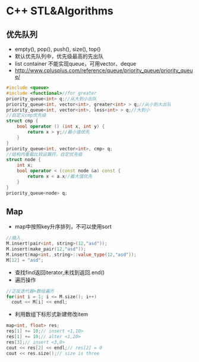 # C++ STL&Algorithms

## 优先队列

* empty(), pop(), push(), size(), top()
* 默认优先队列中，优先级最高的先出队
* list container 不能实现queue，可用vector、deque
* http://www.cplusplus.com/reference/queue/priority_queue/priority_queue/

```c++
#include <queue>
#include <functional>//for greater
priority_queue<int> q;//从大到小出队
priority_queue<int, vector<int>, greater<int> > q;//从小到大出队
priority_queue<int, vector<int>, less<int> > q;//大到小
//自定义cmp优先级
struct cmp {
	bool operator () (int x, int y) {
		return x > y;//最小值优先
	}
}
priority_queue<int, vector<int>, cmp> q;
//结构内重载比较运算符，自定优先级
struct node {
	int x;
    bool operator < (const node &a) const {
        return x < a.x//最大值优先
    }
}
priority_queue<node> q;
```

## Map

* map中按照key升序排列，不可以使用sort

```c++
//插入
M.insert(pair<int, string>(12,"asd"));
M.insert(make_pair(12,"asd"));
M.insert(map<int, string>::value_type(12,"asd"));
M[12] = "asd";
```

* 查找find返回iterator,未找到返回.end()
* 遍历操作

```c++
//正反迭代器+数组遍历
for(int i = 1; i <= M.size(); i++)
  cout << M[i] << endl;
```

* 利用数组下标形式新建修改item

```c++
map<int, float> res;
res[1] += 10;// insert <1,10>
res[1] += 10;// alter <1,20>
res[3];// insert <3,0>
cout << res[2] << endl;// res[2] = 0
cout << res.size();// size is three
```

